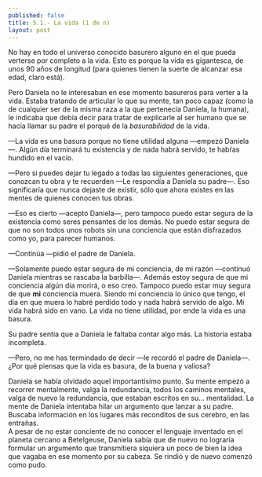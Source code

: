 ```yaml
---
published: false
title: 5.1.- La vida (1 de n)
layout: post
---
```

No hay en todo el universo conocido basurero alguno en el que pueda verterse por completo a la vida. Esto es porque la vida es gigantesca, de unos 90 años de longitud (para quienes tienen la suerte de alcanzar esa edad, claro está).

Pero Daniela no le interesaban en ese momento basureros para verter a la vida. Estaba tratando de articular lo que su mente, tan poco capaz (como la de cualquier ser de la misma raza a la que pertenecía Daniela, la humana), le indicaba que debía decir para tratar de explicarle al ser humano que se hacía llamar su padre el porqué de la _basurabilidad_ de la vida.

—La vida es una basura porque no tiene utilidad alguna —empezó Daniela—. Algún día terminará tu existencia y de nada habrá servido, te habŕas hundido en el vacío.

—Pero si puedes dejar tu legado a todas las siguientes generaciones, que conozcan tu obra y te recuerden —Le respondía a Daniela su padre—. Eso significaría que nunca dejaste de existir, sólo que ahora existes en las mentes de quienes conocen tus obras.

—Eso es cierto —aceptó Daniela—, pero tampoco puedo estar segura de la existencia como seres pensantes de los demás. No puedo estar segura de que no son todos unos robots sin una conciencia que están disfrazados como yo, para parecer humanos.

—Continúa —pidió el padre de Daniela.

—Solamente puedo estar segura de mi conciencia, de mi razón —continuó Daniela mientras se rascaba la barbilla—. Además estoy segura de que mi conciencia algún día morirá, o eso creo. Tampoco puedo estar muy segura de que **mi** conciencia muera. Siendo mi conciencia lo único que tengo, el día en que muera lo habré perdido todo y nada habrá servido de algo. Mi vida habrá sido en vano. La vida no tiene utilidad, por ende la vida es una basura.

Su padre sentía que a Daniela le faltaba contar algo más. La historia estaba incompleta.

—Pero, no me has termindado de decir —le recordó el padre de Daniela—. ¿Por qué piensas que la vida es basura, de la buena y valiosa?

Daniela se había olvidado aquel importantísimo punto. Su mente empezó a recorrer mentalmente, valga la redundancia, todos los caminos mentales, valga de nuevo la redundancia, que estaban escritos en su... mentalidad. La mente de Daniela intentaba hilar un argumento que lanzar a su padre. Buscaba información en los lugares más reconditos de sus cerebro, en las entrañas.  
A pesar de no estar conciente de no conocer el lenguaje inventado en el planeta cercano a Betelgeuse, Daniela sabía que de nuevo no lograría formular un argumento que transmitiera siquiera un poco de bien la idea que vagaba en ese momento por su cabeza. Se rindió y de nuevo comenzó como pudo.
